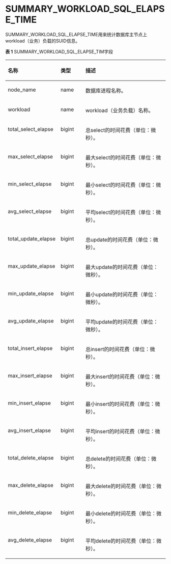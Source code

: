 # SUMMARY\_WORKLOAD\_SQL\_ELAPSE\_TIME

SUMMARY\_WORKLOAD\_SQL\_ELAPSE\_TIME用来统计数据库主节点上workload（业务）负载的SUID信息。

**表 1**  SUMMARY\_WORKLOAD\_SQL\_ELAPSE\_TIM字段

<a name="zh-cn_topic_0237122625_table05816371592"></a>
<table><thead align="left"><tr id="zh-cn_topic_0237122625_row4777193715917"><th class="cellrowborder" valign="top" width="27%" id="mcps1.2.4.1.1"><p id="zh-cn_topic_0237122625_p207775379598"><a name="zh-cn_topic_0237122625_p207775379598"></a><a name="zh-cn_topic_0237122625_p207775379598"></a><strong id="zh-cn_topic_0237122625_b7777193717596"><a name="zh-cn_topic_0237122625_b7777193717596"></a><a name="zh-cn_topic_0237122625_b7777193717596"></a>名称</strong></p>
</th>
<th class="cellrowborder" valign="top" width="16.16%" id="mcps1.2.4.1.2"><p id="zh-cn_topic_0237122625_p20777537115914"><a name="zh-cn_topic_0237122625_p20777537115914"></a><a name="zh-cn_topic_0237122625_p20777537115914"></a><strong id="zh-cn_topic_0237122625_b1777133711599"><a name="zh-cn_topic_0237122625_b1777133711599"></a><a name="zh-cn_topic_0237122625_b1777133711599"></a>类型</strong></p>
</th>
<th class="cellrowborder" valign="top" width="56.84%" id="mcps1.2.4.1.3"><p id="zh-cn_topic_0237122625_p477703713596"><a name="zh-cn_topic_0237122625_p477703713596"></a><a name="zh-cn_topic_0237122625_p477703713596"></a><strong id="zh-cn_topic_0237122625_b377715375595"><a name="zh-cn_topic_0237122625_b377715375595"></a><a name="zh-cn_topic_0237122625_b377715375595"></a>描述</strong></p>
</th>
</tr>
</thead>
<tbody><tr id="zh-cn_topic_0237122625_row27779373591"><td class="cellrowborder" valign="top" width="27%" headers="mcps1.2.4.1.1 "><p id="zh-cn_topic_0237122625_p1477763755918"><a name="zh-cn_topic_0237122625_p1477763755918"></a><a name="zh-cn_topic_0237122625_p1477763755918"></a>node_name</p>
</td>
<td class="cellrowborder" valign="top" width="16.16%" headers="mcps1.2.4.1.2 "><p id="zh-cn_topic_0237122625_p7777137195910"><a name="zh-cn_topic_0237122625_p7777137195910"></a><a name="zh-cn_topic_0237122625_p7777137195910"></a>name</p>
</td>
<td class="cellrowborder" valign="top" width="56.84%" headers="mcps1.2.4.1.3 "><p id="zh-cn_topic_0237122625_p117781737115913"><a name="zh-cn_topic_0237122625_p117781737115913"></a><a name="zh-cn_topic_0237122625_p117781737115913"></a>数据库进程名称。</p>
</td>
</tr>
<tr id="zh-cn_topic_0237122625_row2077820375590"><td class="cellrowborder" valign="top" width="27%" headers="mcps1.2.4.1.1 "><p id="zh-cn_topic_0237122625_p2077820371594"><a name="zh-cn_topic_0237122625_p2077820371594"></a><a name="zh-cn_topic_0237122625_p2077820371594"></a>workload</p>
</td>
<td class="cellrowborder" valign="top" width="16.16%" headers="mcps1.2.4.1.2 "><p id="zh-cn_topic_0237122625_p1577818371596"><a name="zh-cn_topic_0237122625_p1577818371596"></a><a name="zh-cn_topic_0237122625_p1577818371596"></a>name</p>
</td>
<td class="cellrowborder" valign="top" width="56.84%" headers="mcps1.2.4.1.3 "><p id="zh-cn_topic_0237122625_p977823775912"><a name="zh-cn_topic_0237122625_p977823775912"></a><a name="zh-cn_topic_0237122625_p977823775912"></a>workload（业务负载）名称。</p>
</td>
</tr>
<tr id="zh-cn_topic_0237122625_row4778637175917"><td class="cellrowborder" valign="top" width="27%" headers="mcps1.2.4.1.1 "><p id="zh-cn_topic_0237122625_p3778637105920"><a name="zh-cn_topic_0237122625_p3778637105920"></a><a name="zh-cn_topic_0237122625_p3778637105920"></a>total_select_elapse</p>
</td>
<td class="cellrowborder" valign="top" width="16.16%" headers="mcps1.2.4.1.2 "><p id="zh-cn_topic_0237122625_p19778153714599"><a name="zh-cn_topic_0237122625_p19778153714599"></a><a name="zh-cn_topic_0237122625_p19778153714599"></a>bigint</p>
</td>
<td class="cellrowborder" valign="top" width="56.84%" headers="mcps1.2.4.1.3 "><p id="zh-cn_topic_0237122625_p4778123714595"><a name="zh-cn_topic_0237122625_p4778123714595"></a><a name="zh-cn_topic_0237122625_p4778123714595"></a>总select的时间花费（单位：微秒）。</p>
</td>
</tr>
<tr id="zh-cn_topic_0237122625_row1077818376595"><td class="cellrowborder" valign="top" width="27%" headers="mcps1.2.4.1.1 "><p id="zh-cn_topic_0237122625_p0778173735910"><a name="zh-cn_topic_0237122625_p0778173735910"></a><a name="zh-cn_topic_0237122625_p0778173735910"></a>max_select_elapse</p>
</td>
<td class="cellrowborder" valign="top" width="16.16%" headers="mcps1.2.4.1.2 "><p id="zh-cn_topic_0237122625_p1377816374599"><a name="zh-cn_topic_0237122625_p1377816374599"></a><a name="zh-cn_topic_0237122625_p1377816374599"></a>bigint</p>
</td>
<td class="cellrowborder" valign="top" width="56.84%" headers="mcps1.2.4.1.3 "><p id="zh-cn_topic_0237122625_p10779183755918"><a name="zh-cn_topic_0237122625_p10779183755918"></a><a name="zh-cn_topic_0237122625_p10779183755918"></a>最大select的时间花费（单位：微秒）。</p>
</td>
</tr>
<tr id="zh-cn_topic_0237122625_row1777913715593"><td class="cellrowborder" valign="top" width="27%" headers="mcps1.2.4.1.1 "><p id="zh-cn_topic_0237122625_p3779203717598"><a name="zh-cn_topic_0237122625_p3779203717598"></a><a name="zh-cn_topic_0237122625_p3779203717598"></a>min_select_elapse</p>
</td>
<td class="cellrowborder" valign="top" width="16.16%" headers="mcps1.2.4.1.2 "><p id="zh-cn_topic_0237122625_p177993785919"><a name="zh-cn_topic_0237122625_p177993785919"></a><a name="zh-cn_topic_0237122625_p177993785919"></a>bigint</p>
</td>
<td class="cellrowborder" valign="top" width="56.84%" headers="mcps1.2.4.1.3 "><p id="zh-cn_topic_0237122625_p1677915374591"><a name="zh-cn_topic_0237122625_p1677915374591"></a><a name="zh-cn_topic_0237122625_p1677915374591"></a>最小select的时间花费（单位：微秒）。</p>
</td>
</tr>
<tr id="zh-cn_topic_0237122625_row1577914378591"><td class="cellrowborder" valign="top" width="27%" headers="mcps1.2.4.1.1 "><p id="zh-cn_topic_0237122625_p1577903755915"><a name="zh-cn_topic_0237122625_p1577903755915"></a><a name="zh-cn_topic_0237122625_p1577903755915"></a>avg_select_elapse</p>
</td>
<td class="cellrowborder" valign="top" width="16.16%" headers="mcps1.2.4.1.2 "><p id="zh-cn_topic_0237122625_p277916374592"><a name="zh-cn_topic_0237122625_p277916374592"></a><a name="zh-cn_topic_0237122625_p277916374592"></a>bigint</p>
</td>
<td class="cellrowborder" valign="top" width="56.84%" headers="mcps1.2.4.1.3 "><p id="zh-cn_topic_0237122625_p87791737155913"><a name="zh-cn_topic_0237122625_p87791737155913"></a><a name="zh-cn_topic_0237122625_p87791737155913"></a>平均select的时间花费（单位：微秒）。</p>
</td>
</tr>
<tr id="zh-cn_topic_0237122625_row1177953795914"><td class="cellrowborder" valign="top" width="27%" headers="mcps1.2.4.1.1 "><p id="zh-cn_topic_0237122625_p1577933713593"><a name="zh-cn_topic_0237122625_p1577933713593"></a><a name="zh-cn_topic_0237122625_p1577933713593"></a>total_update_elapse</p>
</td>
<td class="cellrowborder" valign="top" width="16.16%" headers="mcps1.2.4.1.2 "><p id="zh-cn_topic_0237122625_p77802370594"><a name="zh-cn_topic_0237122625_p77802370594"></a><a name="zh-cn_topic_0237122625_p77802370594"></a>bigint</p>
</td>
<td class="cellrowborder" valign="top" width="56.84%" headers="mcps1.2.4.1.3 "><p id="zh-cn_topic_0237122625_p57802373595"><a name="zh-cn_topic_0237122625_p57802373595"></a><a name="zh-cn_topic_0237122625_p57802373595"></a>总update的时间花费（单位：微秒）。</p>
</td>
</tr>
<tr id="zh-cn_topic_0237122625_row978073755918"><td class="cellrowborder" valign="top" width="27%" headers="mcps1.2.4.1.1 "><p id="zh-cn_topic_0237122625_p197801537135912"><a name="zh-cn_topic_0237122625_p197801537135912"></a><a name="zh-cn_topic_0237122625_p197801537135912"></a>max_update_elapse</p>
</td>
<td class="cellrowborder" valign="top" width="16.16%" headers="mcps1.2.4.1.2 "><p id="zh-cn_topic_0237122625_p97801237185919"><a name="zh-cn_topic_0237122625_p97801237185919"></a><a name="zh-cn_topic_0237122625_p97801237185919"></a>bigint</p>
</td>
<td class="cellrowborder" valign="top" width="56.84%" headers="mcps1.2.4.1.3 "><p id="zh-cn_topic_0237122625_p1878093711596"><a name="zh-cn_topic_0237122625_p1878093711596"></a><a name="zh-cn_topic_0237122625_p1878093711596"></a>最大update的时间花费（单位：微秒）。</p>
</td>
</tr>
<tr id="zh-cn_topic_0237122625_row47801337165913"><td class="cellrowborder" valign="top" width="27%" headers="mcps1.2.4.1.1 "><p id="zh-cn_topic_0237122625_p127801837105917"><a name="zh-cn_topic_0237122625_p127801837105917"></a><a name="zh-cn_topic_0237122625_p127801837105917"></a>min_update_elapse</p>
</td>
<td class="cellrowborder" valign="top" width="16.16%" headers="mcps1.2.4.1.2 "><p id="zh-cn_topic_0237122625_p9780183711590"><a name="zh-cn_topic_0237122625_p9780183711590"></a><a name="zh-cn_topic_0237122625_p9780183711590"></a>bigint</p>
</td>
<td class="cellrowborder" valign="top" width="56.84%" headers="mcps1.2.4.1.3 "><p id="zh-cn_topic_0237122625_p18780183745918"><a name="zh-cn_topic_0237122625_p18780183745918"></a><a name="zh-cn_topic_0237122625_p18780183745918"></a>最小update的时间花费（单位：微秒）。</p>
</td>
</tr>
<tr id="zh-cn_topic_0237122625_row1078023715919"><td class="cellrowborder" valign="top" width="27%" headers="mcps1.2.4.1.1 "><p id="zh-cn_topic_0237122625_p67805375591"><a name="zh-cn_topic_0237122625_p67805375591"></a><a name="zh-cn_topic_0237122625_p67805375591"></a>avg_update_elapse</p>
</td>
<td class="cellrowborder" valign="top" width="16.16%" headers="mcps1.2.4.1.2 "><p id="zh-cn_topic_0237122625_p9781937175910"><a name="zh-cn_topic_0237122625_p9781937175910"></a><a name="zh-cn_topic_0237122625_p9781937175910"></a>bigint</p>
</td>
<td class="cellrowborder" valign="top" width="56.84%" headers="mcps1.2.4.1.3 "><p id="zh-cn_topic_0237122625_p1278113713598"><a name="zh-cn_topic_0237122625_p1278113713598"></a><a name="zh-cn_topic_0237122625_p1278113713598"></a>平均update的时间花费（单位：微秒）。</p>
</td>
</tr>
<tr id="zh-cn_topic_0237122625_row1578133765912"><td class="cellrowborder" valign="top" width="27%" headers="mcps1.2.4.1.1 "><p id="zh-cn_topic_0237122625_p27811237125912"><a name="zh-cn_topic_0237122625_p27811237125912"></a><a name="zh-cn_topic_0237122625_p27811237125912"></a>total_insert_elapse</p>
</td>
<td class="cellrowborder" valign="top" width="16.16%" headers="mcps1.2.4.1.2 "><p id="zh-cn_topic_0237122625_p12781237205914"><a name="zh-cn_topic_0237122625_p12781237205914"></a><a name="zh-cn_topic_0237122625_p12781237205914"></a>bigint</p>
</td>
<td class="cellrowborder" valign="top" width="56.84%" headers="mcps1.2.4.1.3 "><p id="zh-cn_topic_0237122625_p11781737105919"><a name="zh-cn_topic_0237122625_p11781737105919"></a><a name="zh-cn_topic_0237122625_p11781737105919"></a>总insert的时间花费（单位：微秒）。</p>
</td>
</tr>
<tr id="zh-cn_topic_0237122625_row19781737115910"><td class="cellrowborder" valign="top" width="27%" headers="mcps1.2.4.1.1 "><p id="zh-cn_topic_0237122625_p17811437195919"><a name="zh-cn_topic_0237122625_p17811437195919"></a><a name="zh-cn_topic_0237122625_p17811437195919"></a>max_insert_elapse</p>
</td>
<td class="cellrowborder" valign="top" width="16.16%" headers="mcps1.2.4.1.2 "><p id="zh-cn_topic_0237122625_p14832371142"><a name="zh-cn_topic_0237122625_p14832371142"></a><a name="zh-cn_topic_0237122625_p14832371142"></a>bigint</p>
</td>
<td class="cellrowborder" valign="top" width="56.84%" headers="mcps1.2.4.1.3 "><p id="zh-cn_topic_0237122625_p107816377592"><a name="zh-cn_topic_0237122625_p107816377592"></a><a name="zh-cn_topic_0237122625_p107816377592"></a>最大insert的时间花费（单位：微秒）。</p>
</td>
</tr>
<tr id="zh-cn_topic_0237122625_row15781037145919"><td class="cellrowborder" valign="top" width="27%" headers="mcps1.2.4.1.1 "><p id="zh-cn_topic_0237122625_p207827370599"><a name="zh-cn_topic_0237122625_p207827370599"></a><a name="zh-cn_topic_0237122625_p207827370599"></a>min_insert_elapse</p>
</td>
<td class="cellrowborder" valign="top" width="16.16%" headers="mcps1.2.4.1.2 "><p id="zh-cn_topic_0237122625_p5782133775914"><a name="zh-cn_topic_0237122625_p5782133775914"></a><a name="zh-cn_topic_0237122625_p5782133775914"></a>bigint</p>
</td>
<td class="cellrowborder" valign="top" width="56.84%" headers="mcps1.2.4.1.3 "><p id="zh-cn_topic_0237122625_p5782133716591"><a name="zh-cn_topic_0237122625_p5782133716591"></a><a name="zh-cn_topic_0237122625_p5782133716591"></a>最小insert的时间花费（单位：微秒）。</p>
</td>
</tr>
<tr id="zh-cn_topic_0237122625_row16782163755915"><td class="cellrowborder" valign="top" width="27%" headers="mcps1.2.4.1.1 "><p id="zh-cn_topic_0237122625_p167821737125918"><a name="zh-cn_topic_0237122625_p167821737125918"></a><a name="zh-cn_topic_0237122625_p167821737125918"></a>avg_insert_elapse</p>
</td>
<td class="cellrowborder" valign="top" width="16.16%" headers="mcps1.2.4.1.2 "><p id="zh-cn_topic_0237122625_p15782143785910"><a name="zh-cn_topic_0237122625_p15782143785910"></a><a name="zh-cn_topic_0237122625_p15782143785910"></a>bigint</p>
</td>
<td class="cellrowborder" valign="top" width="56.84%" headers="mcps1.2.4.1.3 "><p id="zh-cn_topic_0237122625_p117821637165920"><a name="zh-cn_topic_0237122625_p117821637165920"></a><a name="zh-cn_topic_0237122625_p117821637165920"></a>平均insert的时间花费（单位：微秒）。</p>
</td>
</tr>
<tr id="zh-cn_topic_0237122625_row178212371595"><td class="cellrowborder" valign="top" width="27%" headers="mcps1.2.4.1.1 "><p id="zh-cn_topic_0237122625_p67821137185912"><a name="zh-cn_topic_0237122625_p67821137185912"></a><a name="zh-cn_topic_0237122625_p67821137185912"></a>total_delete_elapse</p>
</td>
<td class="cellrowborder" valign="top" width="16.16%" headers="mcps1.2.4.1.2 "><p id="zh-cn_topic_0237122625_p127828370592"><a name="zh-cn_topic_0237122625_p127828370592"></a><a name="zh-cn_topic_0237122625_p127828370592"></a>bigint</p>
</td>
<td class="cellrowborder" valign="top" width="56.84%" headers="mcps1.2.4.1.3 "><p id="zh-cn_topic_0237122625_p878243795916"><a name="zh-cn_topic_0237122625_p878243795916"></a><a name="zh-cn_topic_0237122625_p878243795916"></a>总delete的时间花费（单位：微秒）。</p>
</td>
</tr>
<tr id="zh-cn_topic_0237122625_row18782193715919"><td class="cellrowborder" valign="top" width="27%" headers="mcps1.2.4.1.1 "><p id="zh-cn_topic_0237122625_p19783737175915"><a name="zh-cn_topic_0237122625_p19783737175915"></a><a name="zh-cn_topic_0237122625_p19783737175915"></a>max_delete_elapse</p>
</td>
<td class="cellrowborder" valign="top" width="16.16%" headers="mcps1.2.4.1.2 "><p id="zh-cn_topic_0237122625_p7783103710599"><a name="zh-cn_topic_0237122625_p7783103710599"></a><a name="zh-cn_topic_0237122625_p7783103710599"></a>bigint</p>
</td>
<td class="cellrowborder" valign="top" width="56.84%" headers="mcps1.2.4.1.3 "><p id="zh-cn_topic_0237122625_p778316374595"><a name="zh-cn_topic_0237122625_p778316374595"></a><a name="zh-cn_topic_0237122625_p778316374595"></a>最大delete的时间花费（单位：微秒）。</p>
</td>
</tr>
<tr id="zh-cn_topic_0237122625_row178393705911"><td class="cellrowborder" valign="top" width="27%" headers="mcps1.2.4.1.1 "><p id="zh-cn_topic_0237122625_p6783037115918"><a name="zh-cn_topic_0237122625_p6783037115918"></a><a name="zh-cn_topic_0237122625_p6783037115918"></a>min_delete_elapse</p>
</td>
<td class="cellrowborder" valign="top" width="16.16%" headers="mcps1.2.4.1.2 "><p id="zh-cn_topic_0237122625_p1478318377597"><a name="zh-cn_topic_0237122625_p1478318377597"></a><a name="zh-cn_topic_0237122625_p1478318377597"></a>bigint</p>
</td>
<td class="cellrowborder" valign="top" width="56.84%" headers="mcps1.2.4.1.3 "><p id="zh-cn_topic_0237122625_p167836376591"><a name="zh-cn_topic_0237122625_p167836376591"></a><a name="zh-cn_topic_0237122625_p167836376591"></a>最小delete的时间花费（单位：微秒）。</p>
</td>
</tr>
<tr id="zh-cn_topic_0237122625_row778318375595"><td class="cellrowborder" valign="top" width="27%" headers="mcps1.2.4.1.1 "><p id="zh-cn_topic_0237122625_p278383745918"><a name="zh-cn_topic_0237122625_p278383745918"></a><a name="zh-cn_topic_0237122625_p278383745918"></a>avg_delete_elapse</p>
</td>
<td class="cellrowborder" valign="top" width="16.16%" headers="mcps1.2.4.1.2 "><p id="zh-cn_topic_0237122625_p1178314376595"><a name="zh-cn_topic_0237122625_p1178314376595"></a><a name="zh-cn_topic_0237122625_p1178314376595"></a>bigint</p>
</td>
<td class="cellrowborder" valign="top" width="56.84%" headers="mcps1.2.4.1.3 "><p id="zh-cn_topic_0237122625_p278343712592"><a name="zh-cn_topic_0237122625_p278343712592"></a><a name="zh-cn_topic_0237122625_p278343712592"></a>平均delete的时间花费（单位：微秒）。</p>
</td>
</tr>
</tbody>
</table>

